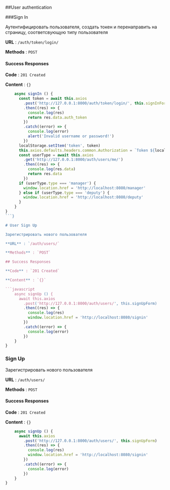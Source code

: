 ##User authentication

###Sign In

Аутентифицировать пользователя, создать токен и перенаправить на страницу, соответсвующую типу пользователя

**URL** : `/auth/token/login/`

**Methods** : `POST`

#### Success Responses

**Code** : `201 Created`

**Content** : `{}`

```javascript
    async signIn () {
      const token = await this.axios
        .post('http://127.0.0.1:8000/auth/token/login/', this.signInForm)
        .then((res) => {
          console.log(res)
          return res.data.auth_token
        })
        .catch((error) => {
          console.log(error)
          alert('Invalid username or password!')
        })
      localStorage.setItem('token', token)
      this.axios.defaults.headers.common.Authorization = `Token ${localStorage.getItem('token')}`
      const userType = await this.axios
        .get('http://127.0.0.1:8000/auth/users/me/')
        .then((res) => {
          console.log(res.data)
          return res.data
        })
      if (userType.type === 'manager') {
        window.location.href = 'http://localhost:8080/manager'
      } else if (userType.type === 'deputy') {
        window.location.href = 'http://localhost:8080/deputy'
      }
    }
}
```}

# User Sign Up 

Зарегистрировать нового пользователя

**URL** : `/auth/users/`

**Methods** : `POST`

## Success Responses

**Code** : `201 Created`

**Content** : `{}`

```javascript
    async signUp () {
      await this.axios
        .post('http://127.0.0.1:8000/auth/users/', this.signUpForm)
        .then((res) => {
          console.log(res)
          window.location.href = 'http://localhost:8080/signin'
        })
        .catch((error) => {
          console.log(error)
        })
    }
}
```

### Sign Up 

Зарегистрировать нового пользователя

**URL** : `/auth/users/`

**Methods** : `POST`

#### Success Responses

**Code** : `201 Created`

**Content** : `{}`

```javascript
    async signUp () {
      await this.axios
        .post('http://127.0.0.1:8000/auth/users/', this.signUpForm)
        .then((res) => {
          console.log(res)
          window.location.href = 'http://localhost:8080/signin'
        })
        .catch((error) => {
          console.log(error)
        })
    }
}
```